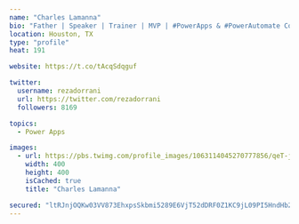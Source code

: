 ```yaml
---
name: "Charles Lamanna"
bio: "Father | Speaker | Trainer | MVP | #PowerApps & #PowerAutomate Community Super User | YouTuber Right-pointing triangle http://youtube.com/c/rezadorrani | Learn - Share - Clockwise rightwards and leftwards open circle arrows"
location: Houston, TX
type: "profile"
heat: 191

website: https://t.co/tAcqSdqguf

twitter:
  username: rezadorrani
  url: https://twitter.com/rezadorrani
  followers: 8169

topics:
  - Power Apps

images:
  - url: https://pbs.twimg.com/profile_images/1063114045270777856/qeT-jpWr_400x400.jpg
    width: 400
    height: 400
    isCached: true
    title: "Charles Lamanna"

secured: "ltRJnjOQKw03VV873EhxpsSkbmi5289E6VjT52dDRF0Z1KC9jL09PI5HndHb20T0cdQUSdsDSkqPCnePza60NBwEgHgRHfOSvR4nLJbiounXZwRA2uAD7K2pwg/sY0Zlql4kAZFWgCla5wlhfo7lsVOLpbVqNDJqXrOLWLLoURtIsURjS5hsTKhO1zIVSWuOi50o49mZo9Cxp9QM3NTBTdApx2YMasH32IvWA5PIg/AEj8bm9bS5yyrzYLbLXJoCaskT+WykMvW9XeUAB8vSa9s/Nwj0MFiFD5nYjaN/YNMOi+scwGCEIZHm9wJXVvJsjblwMegmscXIHatCaRWPZ8oVNFA/AKqAm7YglJuLLmLz7VlpqPxeHg0ytGcJS/s2OcYtzYcsOXekEgxiiRnJE6YL13fTvDGVnYT6GTU3kNQ=;WohbL9dkhFH3or71y3iaOg=="
---
```


